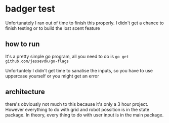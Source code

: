 # badger test

Unfortunately I ran out of time to finish this properly. I didn't get a chance to finish testing or to build the lost scent feature

## how to run

It's a pretty simple go program, all you need to do is `go get github.com/jessevdk/go-flags`

Unfortuntely I didn't get time to sanatise the inputs, so you have to use uppercase yourself or you might get an error

## architecture

there's obviously not much to this because it's only a 3 hour project. However everything to do with grid and robot possition is in the state package. 
In theory, every thing to do with user input is in the main package.
